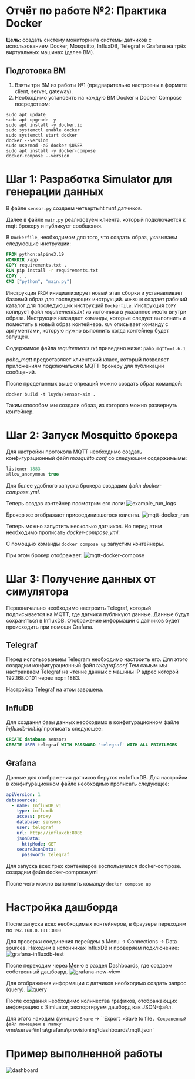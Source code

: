 # Отчёт по работе №2: Практика Docker
**Цель:** создать систему мониторинга системы датчиков с использованием Docker, Mosquitto, InfluxDB, Telegraf и Grafana на трёх виртуальных машинах (далее ВМ).

## Подготовка ВМ
1. Взяты три ВМ из работы №1 (предварительно настроены в формате client, server, gateway).
2. Необходимо установить на каждую ВМ Docker и Docker Compose посредством:
```shell
sudo apt update
sudo apt upgrade -y
sudo apt install -y docker.io
sudo systemctl enable docker
sudo systemctl start docker
docker --version
sudo usermod -aG docker $USER
sudo apt install -y docker-compose
docker-compose --version
```

# Шаг 1: Разработка Simulator для генерации данных

В файле `sensor.py` создаем четвертыht типf датчиков.

Далее в файле `main.py` реализовуем клиента, который подключается к mqtt брокеру и публикует сообщения.

В `Dockerfile`, необходимом для того, что создать образ, указываем следуюещие инструкции:

``` Dockerfile
FROM python:alpine3.19
WORKDIR /app
COPY requirements.txt .
RUN pip install -r requirements.txt
COPY . .
CMD ["python", "main.py"]
```

Инструкция `FROM` инициализирует новый этап сборки и устанавливает базовый образ для последующих инструкций. `WORKDIR` создает рабочий каталог для последующих инструкций `Dockerfile`. Инструкция `COPY` копирует файл *requirements.txt* из источника в указанное место внутри образа.
Инструкция `RUN`задает команды, которые следует выполнить и поместить в новый образ контейнера. `RUN` описывает команду с аргументами, которую нужно выполнить когда контейнер будет запущен.

Содержимое файла *requirements.txt* приведено ниже:
`paho_mqtt==1.6.1`

*paho_mqtt* предоставляет клиентский класс, который позволяет приложениям подключаться к MQTT-брокеру для публикации сообщений.  

После проделанных выше опреаций можно создать образ командой:

`docker build -t luyda/sensor-sim . `

Таким способом мы создали образ, из которого можно развернуть контейнер.

# Шаг 2: Запуск Mosquitto брокера

Для настройки протокола MQTT необходимо создать конфигурационный файл *mosquitto.conf* со следующим содержимымы:

```c
listener 1883
allow_anonymous true
```
Для более удобного запуска брокера создадим файл *docker-compose.yml*.

Теперь создав контейнер посмотрим его логи:
![example_run_logs](https://github.com/user-attachments/assets/79529d5e-a1a1-4f9a-bb6e-ae171fc12bc2)

Брокер же отображает присоединившегося клиента.
![mqtt-docker_run](https://github.com/user-attachments/assets/ac0feb01-6071-4bf4-8a9c-e969bd2aea44)

Теперь можно запустить несколько датчиков. Но перед этим необходимо прописать *docker-compose.yml*:

С помощью команды `docker compose up` запустим контейнеры.

При этом брокер отображает:
![mqtt-docker-compose](https://github.com/user-attachments/assets/67cae960-53c8-42cc-a962-8eb575bdbbed)

# Шаг 3: Получение данных от симулятора
Первоначально необходимо настроить Telegraf, который  подписывается на MQTT, где датчики публикуют данные. Данные будут сохраняться в InfluxDB. Отображение информации с датчиков будет происходить при помощи Grafana.

## Telegraf
Перед использованием Telegram необходимо настроить его.
Для этого создадим конфигурационный файл *telegraf.conf* 
Тем самым мы настраиваем Telegraf на чтение данных с машины IP адрес которой 192.168.0.101 через порт 1883.

Настройка Telegraf на этом завршена. 

## InfluDB

Для создания базы данных необходимо в конфигурационном файле *influxdb-init.iql* прописать следующее:
```sql
CREATE database sensors
CREATE USER telegraf WITH PASSWORD 'telegraf' WITH ALL PRIVILEGES
```

## Grafana

Данные для отображения датчиков берутся из InfluxDB.
Для настройки в конфигурационном файле необходимо прописать следующее:
```yaml
apiVersion: 1
datasources:
  - name: InfluxDB_v1
    type: influxdb
    access: proxy
    database: sensors
    user: telegraf
    url: http://influxdb:8086
    jsonData:
      httpMode: GET
    secureJsonData:
      password: telegraf
```

Для запуска всех трех контенйеров воспользуемся docker-compose. создадим файл docker-compose.yml

После чего можно выполнить команду `docker compose up`

# Настройка дашборда
После запуска всех необходимых контейнеров, в браузере переходим по `192.168.0.101:3000`

Для проверки соединения перейдем в Menu -> Connections -> Data sources. Находим в истончиках InfluxDB и проверяем подключение:
![grafana-influxdb-test](https://github.com/user-attachments/assets/db9150a7-259a-4186-94d3-167383dd9e25)

После переходим через Меню в раздел Dashboards, где создаем собственный дашбоард.
![grafana-new-view](https://github.com/user-attachments/assets/ee1b4398-b5e2-4910-b340-9d1a33185fb5)

Для отображения информации с датчиков необходимо создать запрос (query).
![query](https://github.com/user-attachments/assets/3dbd7945-7190-470d-bf3c-f6f1b537e77e)

После создания необходимо количества графиков, отображающих инфомрацию с Simluator, экспортируем дашборд как JSON-файл.

Для этого находим функцию `Share` -> ``Export` -> `Save to file`. Сохраненный файл помещаем в папку `vms\server\infra\grafana\provisioning\dashboards\mqtt.json`

# Пример выполненной работы

![dashboard](https://github.com/user-attachments/assets/f94c4469-4ef2-4c4a-b2bb-9b2c7464bd79)


